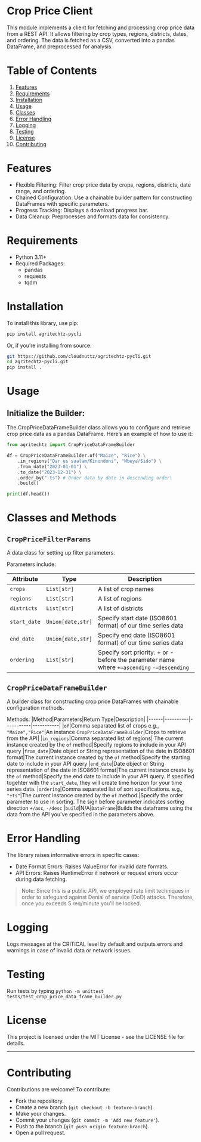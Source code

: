 # Crop Price Client

This module implements a client for fetching and processing crop price data from a REST API. It allows filtering by crop types, regions, districts, dates, and ordering. The data is fetched as a CSV, converted into a pandas DataFrame, and preprocessed for analysis.


# Table of Contents

  1. [Features](#features)
  2. [Requirements](#requirements)
  3. [Installation](#installation)
  4. [Usage](#usage)
  5. [Classes](#classes)
  6. [Error Handling](#error-handling)
  7. [Logging](#logging)
  8. [Testing](#testing)
  9. [License](#license)
  10. [Contributing](#contributing)

# Features

  * Flexible Filtering: Filter crop price data by crops, regions, districts, date range, and ordering.
  * Chained Configuration: Use a chainable builder pattern for constructing DataFrames with specific parameters.
  * Progress Tracking: Displays a download progress bar.
  * Data Cleanup: Preprocesses and formats data for consistency.

# Requirements

  * Python 3.11+
  * Required Packages:
      * pandas
      * requests
      * tqdm

# Installation

To install this library, use pip:

```sh
pip install agritechtz-pycli
```

Or, if you’re installing from source:

```sh
git https://github.com/cloudnuttz/agritechtz-pycli.git
cd agritechtz-pycli.git
pip install .
```

# Usage

## Initialize the Builder:
The CropPriceDataFrameBuilder class allows you to configure and retrieve crop price data as a pandas DataFrame. Here’s an example of how to use it:

```python
from agritechtz import CropPriceDataFrameBuilder

df = CropPriceDataFrameBuilder.of("Maize", "Rice") \
    .in_regions("Dar es saalam/Kinondoni", "Mbeya/Sido") \
    .from_date("2023-01-01") \
    .to_date("2023-12-31") \
    .order_by("-ts") # Order data by date in descending order\
    .build()

print(df.head())
```

# Classes and Methods

## `CropPriceFilterParams`

 A data class for setting up filter parameters.

Parameters include:

|Attribute|Type|Description|
|---------|----|-----------|
|`crops`|`List[str]`|A list of crop names|
|`regions`|`List[str]`|A list of regions|
|`districts`|`List[str]`|A list of districts|
|`start_date`|`Union[date,str]`|Specify start date (ISO8601 format) of our time series data|
|`end_date`|`Union[date,str]`|Specify end date (ISO8601 format) of our time series data|
|`ordering`|`List[str]`|Specify sort priority. + or - before the parameter name where `+=ascending` `-=descending`|



## `CropPriceDataFrameBuilder`

A builder class for constructing crop price DataFrames with chainable configuration methods.

Methods:
|Method|Parameters|Return Type|Description|
|------|----------|-----------|-----------|
|`of`|Comma separated list of crops e.g., `"Maize","Rice"`|An instance `CropPriceDataFrameBuilder`|Crops to retrieve from the API|
|`in_regions`|Comma separated list of regions| The current instance created by the `of` method|Specify regions to include in your API query
|`from_date`|Date object or String representation of the date in ISO8601 format|The current instance created by the `of` method|Specify the starting date to include in your API query
|`end_date`|Date object or String representation of the date in ISO8601 format|The current instance create by the `of` method|Specify the end date to include in your API query. If specified togehter with the `start_date`, they will create time horizon for your time series data.
|`ordering`|Comma separated list of sort specifications. e.g., `"+ts"`|The current instance created by the `of` method.|Specify the order parameter to use in sorting. The sign before parameter indicates sorting direction `+/asc`, `-/desc`
|`build`|N/A|`DataFrame`|Builds the dataframe using the data from the API you've specified in the parameters above.

# Error Handling

The library raises informative errors in specific cases:

  * Date Format Errors: Raises ValueError for invalid date formats.
  * API Errors: Raises RuntimeError if network or request errors occur during data fetching.

> Note: Since this is a public API, we employed rate limit techniques in order to safeguard against Denial of service (DoD) attacks. Therefore, once you exceeds 5 req/minute you'll be locked.


# Logging

Logs messages at the CRITICAL level by default and outputs errors and warnings in case of invalid data or network issues.

# Testing

Run tests by typing `python -m unittest tests/test_crop_price_data_frame_builder.py`

# License

This project is licensed under the MIT License - see the LICENSE file for details.

---

# Contributing

Contributions are welcome! To contribute:

* Fork the repository.
* Create a new branch (`git checkout -b feature-branch`).
* Make your changes.
* Commit your changes (`git commit -m 'Add new feature'`).
* Push to the branch (`git push origin feature-branch`).
* Open a pull request.